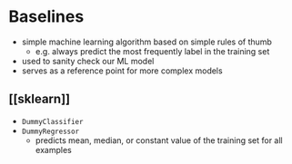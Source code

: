 # Baselines
- simple machine learning algorithm based on simple rules of thumb
	- e.g. always predict the most frequently label in the training set
- used to sanity check our ML model
- serves as a reference point for more complex models

## [[sklearn]]
- `DummyClassifier`
- `DummyRegressor`
	- predicts mean, median, or constant value of the training set for all examples